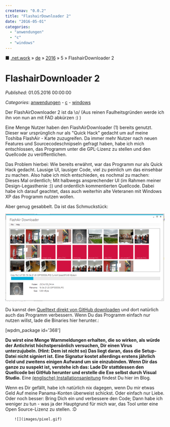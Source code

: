 ```yaml
---
createnav: "0.0.2"
title: "FlashairDownloader 2"
date: "2016-05-01"
categories: 
  - "anwendungen"
  - "c"
  - "windows"
---
```

■ [.net.work](/) » [de](/de) » [2016](/de#2016)  » 5 » FlashairDownloader 2

# FlashairDownloader 2
_Published:_ 01.05.2016 00:00:00

_Categories_: [anwendungen](/de/categories#anwendungen) - [c](/de/categories#c) - [windows](/de/categories#windows)


Der FlashAirDownloader 2 ist da \\o/ (Aus reinen Faulheitsgründen werde ich ihn von nun an mit FAD abkürzen :) )

Eine Menge Nutzer haben den FlashAirDownloader (1) bereits genutzt. Dieser war ursprünglich nur als "Quick Hack" gedacht um auf meine Toshiba FlashAir - Karte zuzugreifen. Da immer mehr Nutzer nach neuen Features und Sourcecodeschnipseln gefragt haben, habe ich mich entschlossen, das Programm unter die GPL-Lizenz zu stellen und den Quellcode zu veröffentlichen.

Das Problem hierbei: Wie bereits erwähnt, war das Programm nur als Quick Hack gedacht. Lausige UI, lausiger Code, viel zu peinlich um das einsehbar zu machen. Also habe ich mich entschieden, es nochmal zu machen: Dieses Mal ordentlich; Mit halbwegs ansprechender UI (im Rahmen meiner Design-Legasthenie :)) und ordentlich kommentierten Quellcode. Dabei habe ich darauf geachtet, dass auch weiterhin alte Veteranen mit Windows XP das Programm nutzen wollen.

Aber genug gesabbelt. Da ist das Schmuckstück:

![](images/autocopy.PNG)

Du kannst den [Quelltext direkt von GitHub downloaden](https://github.com/OleAlbers/fad2) und dort natürlich auch das Programm verbessern. Wenn Du das Programm einfach nur nutzen willst, lade die Binaries hier herunter.:

\[wpdm\_package id='368'\]

**Du wirst eine Menge Warnmeldungen erhalten, die so wirken, als würde der Antichrist höchstpersönlich versuchen, Dir einen Virus unterzujubeln. (Hint: Dem ist nicht so) Das liegt daran, dass die Setup-Datei nicht signiert ist. Eine Signatur kostet allerdings erstens jährlich Geld und zweitens einigen Aufwand um sie einzubinden. Wenn Dir das ganze zu suspekt ist, verstehe ich das: Lade Dir stattdessen den Quellcode bei GitHub herunter und erstelle die Exe selbst durch Visual Studio.** Eine [(englische) Installationsanleitung](http://dotnet.work/2016/05/flashairdownloader-2/) findest Du hier im Blog.

Wenn es Dir gefällt, habe ich natürlich nix dagegen, wenn Du mir etwas Geld Auf meine Panama-Konten überweist schickst. Oder einfach nur Liebe. Oder noch besser: Bring Dich ein und verbessere den Code; Dann habe ich weniger zu tun - was ja der Hauptgrund für mich war, das Tool unter eine Open Source-Lizenz zu stellen. :D

        ![](images/pixel.gif)
